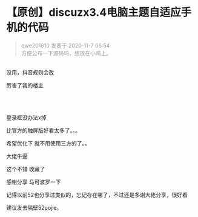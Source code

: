 # 【原创】discuzx3.4电脑主题自适应手机的代码


<div class="quote"><blockquote><font color="#999999">qwe201810 发表于 2020-11-7 06:54</font><br />
<font color="#999999">方便公布一下源码吗，想放在小鸡上。</font></blockquote></div><br />
没用，抖音规则会改

厉害了我的楼主<br />
<br />
<br />
​​​​​​​

登录框没办法x掉

比官方的触屏版好看太多了。。。 

希望优化下 就不用使用三方的了。。<img src="static/image/smiley/yct/013.gif" smilieid="43" border="0" alt="" />

大佬牛逼

这个不错 收藏了

感谢分享 马可波罗一下

记得以前52也分享过类似的，忘记存在哪了，不过还是多谢大佬分享，很好看<img src="static/image/smiley/default/lol.gif" smilieid="12" border="0" alt="" /><img src="static/image/smiley/default/lol.gif" smilieid="12" border="0" alt="" />

建议发去隔壁52pojie。

